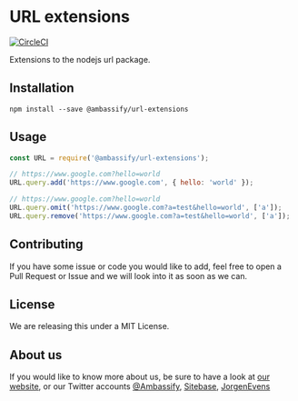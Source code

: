 # URL extensions

[![CircleCI](https://circleci.com/gh/ambassify/url-extensions.svg?style=svg&circle-token=8907f8b5ae62aab17b3ee1a1077bd1528c0cecb6)](https://circleci.com/gh/ambassify/url-extensions)

Extensions to the nodejs url package.

## Installation

```shell
npm install --save @ambassify/url-extensions
```

## Usage

```javascript
const URL = require('@ambassify/url-extensions');

// https://www.google.com?hello=world
URL.query.add('https://www.google.com', { hello: 'world' });

// https://www.google.com?hello=world
URL.query.omit('https://www.google.com?a=test&hello=world', ['a']);
URL.query.remove('https://www.google.com?a=test&hello=world', ['a']);
```

## Contributing

If you have some issue or code you would like to add, feel free to open a Pull Request or Issue and we will look into it as soon as we can.

## License

We are releasing this under a MIT License.

## About us

If you would like to know more about us, be sure to have a look at [our website](https://www.ambassify.com), or our Twitter accounts [@Ambassify](https://twitter.com/Ambassify), [Sitebase](https://twitter.com/Sitebase), [JorgenEvens](https://twitter.com/JorgenEvens)
